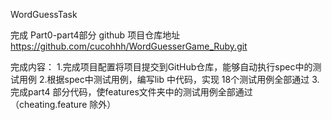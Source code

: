 WordGuessTask

完成 Part0-part4部分
github 项目仓库地址 https://github.com/cucohhh/WordGuesserGame_Ruby.git

完成内容：
1.完成项目配置将项目提交到GitHub仓库，能够自动执行spec中的测试用例
2.根据spec中测试用例，编写lib 中代码，实现 18个测试用例全部通过
3.完成part4 部分代码，使features文件夹中的测试用例全部通过（cheating.feature 除外）
